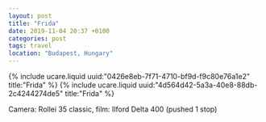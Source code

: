 ```yaml
---
layout: post
title: "Frida"
date: 2019-11-04 20:37 +0100
categories: post
tags: travel
location: "Budapest, Hungary"
---
```


{% include ucare.liquid uuid:"0426e8eb-7f71-4710-bf9d-f9c80e76a1e2" title:"Frida" %}
{% include ucare.liquid uuid:"4d564d42-5a3a-40e8-88db-2c4244274de5" title:"Frida" %}

Camera: Rollei 35 classic, film: Ilford Delta 400 (pushed 1 stop)

